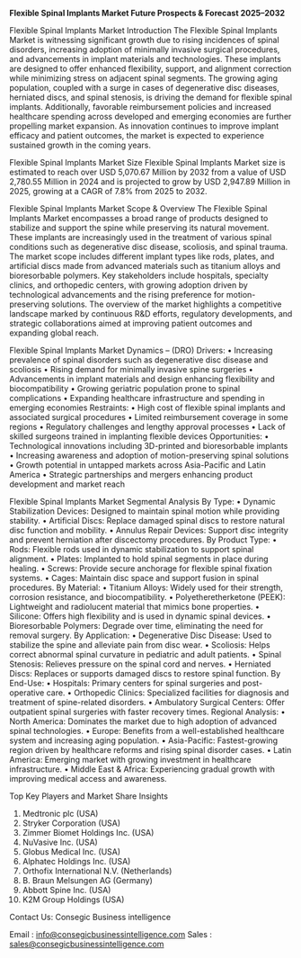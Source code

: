  **Flexible Spinal Implants Market Future Prospects & Forecast 2025–2032**
 
Flexible Spinal Implants Market 
Introduction
The Flexible Spinal Implants Market is witnessing significant growth due to rising incidences of spinal disorders, increasing adoption of minimally invasive surgical procedures, and advancements in implant materials and technologies. These implants are designed to offer enhanced flexibility, support, and alignment correction while minimizing stress on adjacent spinal segments. The growing aging population, coupled with a surge in cases of degenerative disc diseases, herniated discs, and spinal stenosis, is driving the demand for flexible spinal implants. Additionally, favorable reimbursement policies and increased healthcare spending across developed and emerging economies are further propelling market expansion. As innovation continues to improve implant efficacy and patient outcomes, the market is expected to experience sustained growth in the coming years.

Flexible Spinal Implants Market Size
Flexible Spinal Implants Market size is estimated to reach over USD 5,070.67 Million by 2032 from a value of USD 2,780.55 Million in 2024 and is projected to grow by USD 2,947.89 Million in 2025, growing at a CAGR of 7.8% from 2025 to 2032.

Flexible Spinal Implants Market Scope & Overview
The Flexible Spinal Implants Market encompasses a broad range of products designed to stabilize and support the spine while preserving its natural movement. These implants are increasingly used in the treatment of various spinal conditions such as degenerative disc disease, scoliosis, and spinal trauma. The market scope includes different implant types like rods, plates, and artificial discs made from advanced materials such as titanium alloys and bioresorbable polymers. Key stakeholders include hospitals, specialty clinics, and orthopedic centers, with growing adoption driven by technological advancements and the rising preference for motion-preserving solutions. The overview of the market highlights a competitive landscape marked by continuous R&D efforts, regulatory developments, and strategic collaborations aimed at improving patient outcomes and expanding global reach.

Flexible Spinal Implants Market Dynamics – (DRO)
Drivers:
•	Increasing prevalence of spinal disorders such as degenerative disc disease and scoliosis
•	Rising demand for minimally invasive spine surgeries
•	Advancements in implant materials and design enhancing flexibility and biocompatibility
•	Growing geriatric population prone to spinal complications
•	Expanding healthcare infrastructure and spending in emerging economies
Restraints:
•	High cost of flexible spinal implants and associated surgical procedures
•	Limited reimbursement coverage in some regions
•	Regulatory challenges and lengthy approval processes
•	Lack of skilled surgeons trained in implanting flexible devices
Opportunities:
•	Technological innovations including 3D-printed and bioresorbable implants
•	Increasing awareness and adoption of motion-preserving spinal solutions
•	Growth potential in untapped markets across Asia-Pacific and Latin America
•	Strategic partnerships and mergers enhancing product development and market reach

Flexible Spinal Implants Market Segmental Analysis
By Type:
•	Dynamic Stabilization Devices: Designed to maintain spinal motion while providing stability.
•	Artificial Discs: Replace damaged spinal discs to restore natural disc function and mobility.
•	Annulus Repair Devices: Support disc integrity and prevent herniation after discectomy procedures.
By Product Type:
•	Rods: Flexible rods used in dynamic stabilization to support spinal alignment.
•	Plates: Implanted to hold spinal segments in place during healing.
•	Screws: Provide secure anchorage for flexible spinal fixation systems.
•	Cages: Maintain disc space and support fusion in spinal procedures.
By Material:
•	Titanium Alloys: Widely used for their strength, corrosion resistance, and biocompatibility.
•	Polyetheretherketone (PEEK): Lightweight and radiolucent material that mimics bone properties.
•	Silicone: Offers high flexibility and is used in dynamic spinal devices.
•	Bioresorbable Polymers: Degrade over time, eliminating the need for removal surgery.
By Application:
•	Degenerative Disc Disease: Used to stabilize the spine and alleviate pain from disc wear.
•	Scoliosis: Helps correct abnormal spinal curvature in pediatric and adult patients.
•	Spinal Stenosis: Relieves pressure on the spinal cord and nerves.
•	Herniated Discs: Replaces or supports damaged discs to restore spinal function.
By End-Use:
•	Hospitals: Primary centers for spinal surgeries and post-operative care.
•	Orthopedic Clinics: Specialized facilities for diagnosis and treatment of spine-related disorders.
•	Ambulatory Surgical Centers: Offer outpatient spinal surgeries with faster recovery times.
Regional Analysis:
•	North America: Dominates the market due to high adoption of advanced spinal technologies.
•	Europe: Benefits from a well-established healthcare system and increasing aging population.
•	Asia-Pacific: Fastest-growing region driven by healthcare reforms and rising spinal disorder cases.
•	Latin America: Emerging market with growing investment in healthcare infrastructure.
•	Middle East & Africa: Experiencing gradual growth with improving medical access and awareness.


Top Key Players and Market Share Insights
1.	Medtronic plc (USA)
2.	Stryker Corporation (USA)
3.	Zimmer Biomet Holdings Inc. (USA)
4.	NuVasive Inc. (USA)
5.	Globus Medical Inc. (USA)
6.	Alphatec Holdings Inc. (USA)
7.	Orthofix International N.V. (Netherlands)
8.	B. Braun Melsungen AG (Germany)
9.	Abbott Spine Inc. (USA)
10.	K2M Group Holdings (USA)

Contact Us:
Consegic Business intelligence 
 
Email :   info@consegicbusinessintelligence.com
Sales :  sales@consegicbusinessintelligence.com

 
